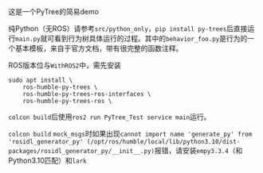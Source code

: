 这是一个PyTree的简易demo

纯Python（无ROS）请参考`src/python_only`，`pip install py-trees`后直接运行`main.py`就可看到行为树具体运行的过程。其中的`behavior_foo.py`是行为的一个基本模板，来自于官方文档，带有很完整的函数注释。

ROS版本位与`WithROS2`中，需先安装
```
sudo apt install \
    ros-humble-py-trees \
    ros-humble-py-trees-ros-interfaces \
    ros-humble-py-trees-ros \
```
`colcon build`后使用`ros2 run PyTree_Test service main`运行。

`colcon build` `mock_msgs`时如果出现`cannot import name 'generate_py' from 'rosidl_generator_py' (/opt/ros/humble/local/lib/python3.10/dist-packages/rosidl_generator_py/__init__.py)`报错，请安装`empy3.3.4`（和Python3.10匹配）和`lark`
